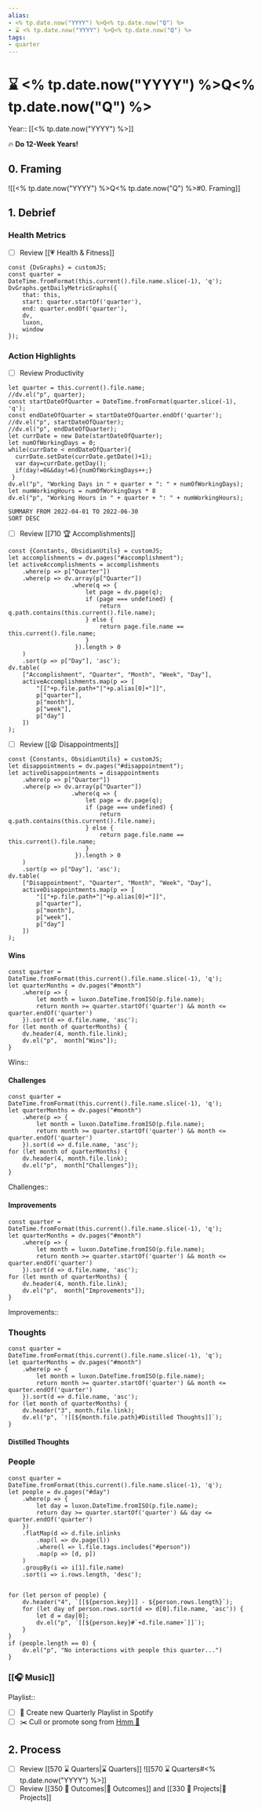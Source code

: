 ```yaml
---
alias:
- <% tp.date.now("YYYY") %>Q<% tp.date.now("Q") %>
- ⌛️ <% tp.date.now("YYYY") %>Q<% tp.date.now("Q") %>
tags:
- quarter
---
```


# ⌛️ <% tp.date.now("YYYY") %>Q<% tp.date.now("Q") %>
Year:: [[<% tp.date.now("YYYY") %>]]

🔥 **Do 12-Week Years!**

## 0. Framing
![[<% tp.date.now("YYYY") %>Q<% tp.date.now("Q") %>#0. Framing]]

## 1. Debrief

### Health Metrics
- [ ] Review [[💗 Health & Fitness]]
```dataviewjs
const {DvGraphs} = customJS;
const quarter = DateTime.fromFormat(this.current().file.name.slice(-1), 'q');
DvGraphs.getDailyMetricGraphs({
    that: this,
    start: quarter.startOf('quarter'),
    end: quarter.endOf('quarter'),
    dv,
    luxon,
    window
});
```

### Action Highlights

- [ ] Review Productivity
```dataviewjs
let quarter = this.current().file.name;
//dv.el("p", quarter);
const startDateOfQuarter = DateTime.fromFormat(quarter.slice(-1), 'q');
const endDateOfQuarter = startDateOfQuarter.endOf('quarter');
//dv.el("p", startDateOfQuarter);
//dv.el("p", endDateOfQuarter);
let currDate = new Date(startDateOfQuarter);
let numOfWorkingDays = 0;
while(currDate < endDateOfQuarter){
  currDate.setDate(currDate.getDate()+1);
  var day=currDate.getDay();
  if(day!=0&&day!=6){numOfWorkingDays++;}
 }
dv.el("p", "Working Days in " + quarter + ": " + numOfWorkingDays);
let numWorkingHours = numOfWorkingDays * 8
dv.el("p", "Working Hours in " + quarter + ": " + numWorkingHours);
```
```toggl
SUMMARY FROM 2022-04-01 TO 2022-06-30
SORT DESC
```

- [ ] Review [[710 🏆 Accomplishments]]
```dataviewjs
const {Constants, ObsidianUtils} = customJS;
let accomplishments = dv.pages("#accomplishment");
let activeAccomplishments = accomplishments
    .where(p => p["Quarter"])
    .where(p => dv.array(p["Quarter"])
                  .where(q => {
                      let page = dv.page(q);
                      if (page === undefined) {
                          return q.path.contains(this.current().file.name);
                      } else {
                          return page.file.name == this.current().file.name;
                      }
                   }).length > 0
    )
    .sort(p => p["Day"], 'asc');
dv.table(
    ["Accomplishment", "Quarter", "Month", "Week", "Day"],
    activeAccomplishments.map(p => [
        "[["+p.file.path+"|"+p.alias[0]+"]]",
        p["quarter"],
        p["month"],
        p["week"],
        p["day"]
    ])
);
```

- [ ] Review [[😫 Disappointments]]
```dataviewjs
const {Constants, ObsidianUtils} = customJS;
let disappointments = dv.pages("#disappointment");
let activeDisappointments = disappointments
    .where(p => p["Quarter"])
    .where(p => dv.array(p["Quarter"])
                  .where(q => {
                      let page = dv.page(q);
                      if (page === undefined) {
                          return q.path.contains(this.current().file.name);
                      } else {
                          return page.file.name == this.current().file.name;
                      }
                   }).length > 0
    )
    .sort(p => p["Day"], 'asc');
dv.table(
    ["Disappointment", "Quarter", "Month", "Week", "Day"],
    activeDisappointments.map(p => [
        "[["+p.file.path+"|"+p.alias[0]+"]]",
        p["quarter"],
        p["month"],
        p["week"],
        p["day"]
    ])
);
```
#### Wins
```dataviewjs
const quarter = DateTime.fromFormat(this.current().file.name.slice(-1), 'q');
let quarterMonths = dv.pages("#month")
    .where(p => {
        let month = luxon.DateTime.fromISO(p.file.name);
        return month >= quarter.startOf('quarter') && month <= quarter.endOf('quarter')
    }).sort(d => d.file.name, 'asc');
for (let month of quarterMonths) {
    dv.header(4, month.file.link);
    dv.el("p",  month["Wins"]);
}
```

Wins:: 

#### Challenges
```dataviewjs
const quarter = DateTime.fromFormat(this.current().file.name.slice(-1), 'q');
let quarterMonths = dv.pages("#month")
    .where(p => {
        let month = luxon.DateTime.fromISO(p.file.name);
        return month >= quarter.startOf('quarter') && month <= quarter.endOf('quarter')
    }).sort(d => d.file.name, 'asc');
for (let month of quarterMonths) {
    dv.header(4, month.file.link);
    dv.el("p",  month["Challenges"]);
}
```

Challenges:: 

#### Improvements

```dataviewjs
const quarter = DateTime.fromFormat(this.current().file.name.slice(-1), 'q');
let quarterMonths = dv.pages("#month")
    .where(p => {
        let month = luxon.DateTime.fromISO(p.file.name);
        return month >= quarter.startOf('quarter') && month <= quarter.endOf('quarter')
    }).sort(d => d.file.name, 'asc');
for (let month of quarterMonths) {
    dv.header(4, month.file.link);
    dv.el("p",  month["Improvements"]);
}
```

Improvements:: 

### Thoughts

```dataviewjs
const quarter = DateTime.fromFormat(this.current().file.name.slice(-1), 'q');
let quarterMonths = dv.pages("#month")
    .where(p => {
        let month = luxon.DateTime.fromISO(p.file.name);
        return month >= quarter.startOf('quarter') && month <= quarter.endOf('quarter')
    }).sort(d => d.file.name, 'asc');
for (let month of quarterMonths) {
    dv.header("3", month.file.link);
    dv.el("p", `![[${month.file.path}#Distilled Thoughts]]`);
}
```
#### Distilled Thoughts


### People
```dataviewjs
const quarter = DateTime.fromFormat(this.current().file.name.slice(-1), 'q');
let people = dv.pages("#day")
    .where(p => {
        let day = luxon.DateTime.fromISO(p.file.name);
        return day >= quarter.startOf('quarter') && day <= quarter.endOf('quarter')
    })
    .flatMap(d => d.file.inlinks
        .map(l => dv.page(l))
        .where(l => l.file.tags.includes("#person"))
        .map(p => [d, p])
    )
    .groupBy(i => i[1].file.name)
    .sort(i => i.rows.length, 'desc');


for (let person of people) {
    dv.header("4", `[[${person.key}]] - ${person.rows.length}`);
    for (let day of person.rows.sort(d => d[0].file.name, 'asc')) {
        let d = day[0];
        dv.el("p", `[[${person.key}#`+d.file.name+`]]`);
    }
}
if (people.length == 0) {
    dv.el("p", "No interactions with people this quarter...")
}
```

### [[🎧 Music]]

Playlist:: 
- [ ] 🎵 Create new Quarterly Playlist in Spotify
- [ ] ✂️ Cull or promote song from [Hmm 👀](https://open.spotify.com/playlist/1X8R0AaMzOJgacwTJilH6J?si=d470eafd04054b6d)

## 2. Process

- [ ] Review [[570 ⌛️ Quarters|⌛️ Quarters]]
![[570 ⌛️ Quarters#<% tp.date.now("YYYY") %>]]
- [ ] Review [[350 🎯 Outcomes|🎯 Outcomes]] and [[330 🧗 Projects|🧗 Projects]]
